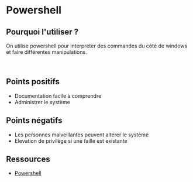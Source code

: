 # Powershell

## Pourquoi l'utiliser ? 

On utilise powershell pour interpréter des commandes du côté de windows et faire différentes manipulations.

<br>

## Points positifs

- Documentation facile à comprendre
- Administrer le système


## Points négatifs

- Les personnes malveillantes peuvent altérer le système
- Elevation de privilège si une faille est existante

## Ressources

- <a href="https://docs.microsoft.com/fr-fr/powershell/scripting/overview?view=powershell-7.1"> Powershell </a>